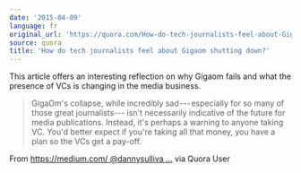 ```yaml
---
date: '2015-04-09'
language: fr
original_url: 'https://quora.com/How-do-tech-journalists-feel-about-Gigaom-shutting-down/answer/Clément-Renaud'
source: quora
title: 'How do tech journalists feel about Gigaom shutting down?'
---
```


This article offers an interesting reflection on why Gigaom fails and
what the presence of VCs is changing in the media business. 
 

> GigaOm's collapse, while incredibly sad --- especially for so many of
> those great journalists--- isn't necessarily indicative of the future
> for media publications. 
> Instead, it's perhaps a warning to anyone taking VC. You'd better
> expect if you're taking all that money, you have a plan so the VCs get
> a pay-off.

From 
[https://medium.com/ @dannysulliva ...](https://medium.com/@dannysullivan/after-gigaom-the-non-vc-simcity-approach-to-growing-a-media-business-b10297a4f2d5) 
via Quora User
